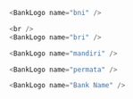 ```js
<BankLogo name="bni" />
```

```js
<br />
<BankLogo name="bri" />
```

```js
<BankLogo name="mandiri" />
```

```js
<BankLogo name="permata" />
```

```js
<BankLogo name="Bank Name" />
```

